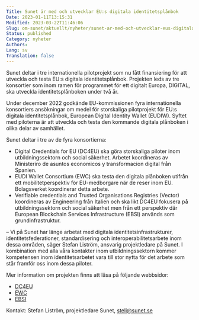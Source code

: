 ```yaml
---
Title: Sunet är med och utvecklar EU:s digitala identitetsplånbok
Date: 2023-01-11T13:15:31
Modified: 2023-03-22T11:46:06
Slug: om-sunet/aktuellt/nyheter/sunet-ar-med-och-utvecklar-eus-digitala-identitetsplanbok
Status: published
Category: nyheter
Authors: 
Lang: sv
Translation: false
---
```


Sunet deltar i tre internationella pilotprojekt som nu fått finansiering för att utveckla och testa EU:s digitala identitetsplånbok. Projekten leds av tre konsortier som inom ramen för programmet för ett digitalt Europa, DIGITAL, ska utveckla identitetsplånboken under två år.

Under december 2022 godkände EU-kommissionen fyra internationella konsortiers ansökningar om medel för storskaliga pilotprojekt för EU:s digitala identitetsplånbok, European Digital Identity Wallet (EUDIW). Syftet med piloterna är att utveckla och testa den kommande digitala plånboken i olika delar av samhället.

Sunet deltar i tre av de fyra konsortierna:

* Digital Credentials for EU (DC4EU) ska göra storskaliga piloter inom utbildningssektorn och social säkerhet. Arbetet koordineras av Ministeriro de asuntos economicos y transformacion digital från Spanien.
* EUDI Wallet Consortium (EWC) ska testa den digitala plånboken utifrån ett mobilitetperspektiv för EU-medborgare när de reser inom EU. Bolagsverket koordinerar detta arbete.
* Verifiable credentials and Trusted Organisations Registries (Vector) koordineras av Engineering från Italien och ska likt DC4EU fokusera på utbildningssektorn och social säkerhet men från ett perspektiv där European Blockchain Services Infrastructure (EBSI) används som grundinfrastruktur.

– Vi på Sunet har länge arbetat med digitala identitetsinfrastrukturer, identitetsfederationer, standardisering och interoperabilitetsarbete inom dessa områden, säger Stefan Liström, ansvarig projektledare på Sunet. I kombination med alla våra kontakter inom utbildningssektorn kommer kompetensen inom identitetsarbetet vara till stor nytta för det arbete som står framför oss inom dessa piloter.

Mer information om projekten finns att läsa på följande webbsidor:

* [DC4EU](https://www.dc4eu.eu/)
* [EWC](https://eudiwalletconsortium.org/)
* [EBSI](https://ec.europa.eu/digital-building-blocks/wikis/display/ebsi/)

Kontakt: Stefan Liström, projektledare Sunet, steli@sunet.se


